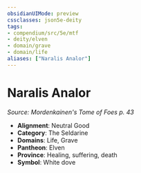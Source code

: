```yaml
---
obsidianUIMode: preview
cssclasses: json5e-deity
tags:
- compendium/src/5e/mtf
- deity/elven
- domain/grave
- domain/life
aliases: ["Naralis Analor"]
---
```

# Naralis Analor
*Source: Mordenkainen's Tome of Foes p. 43* 

- **Alignment**: Neutral Good
- **Category**: The Seldarine
- **Domains**: Life, Grave
- **Pantheon**: Elven
- **Province**: Healing, suffering, death
- **Symbol**: White dove